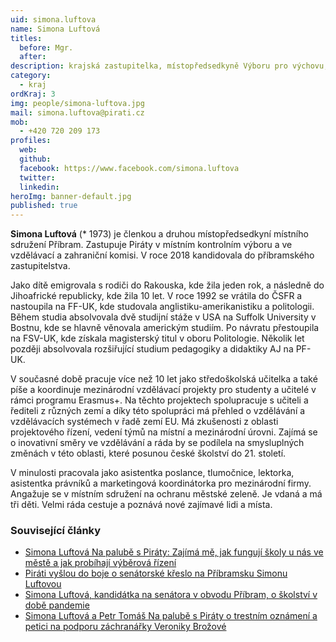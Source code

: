```yaml
---
uid: simona.luftova
name: Simona Luftová
titles:
  before: Mgr.
  after: 
description: krajská zastupitelka, místopředsedkyně Výboru pro výchovu, vzdělávání a zaměstnanost
category:
  - kraj
ordKraj: 3
img: people/simona-luftova.jpg
mail: simona.luftova@pirati.cz
mob:
  - +420 720 209 173
profiles:
  web:
  github:
  facebook: https://www.facebook.com/simona.luftova
  twitter:
  linkedin:
heroImg: banner-default.jpg
published: true
---
```


**Simona Luftová** (* 1973) je členkou a druhou místopředsedkyní místního sdružení Příbram. Zastupuje Piráty v místním kontrolním výboru a ve vzdělávací a zahraniční komisi. V roce 2018 kandidovala do příbramského zastupitelstva.

Jako dítě emigrovala s rodiči do Rakouska, kde žila jeden rok, a následně do Jihoafrické republicky, kde žila 10 let. V roce 1992 se vrátila do ČSFR a nastoupila na FF-UK, kde studovala anglistiku-amerikanistiku a politologii. Během studia absolvovala dvě studijní stáže v USA na Suffolk University v Bostnu, kde se hlavně věnovala americkým studiím. Po návratu přestoupila na FSV-UK, kde získala magisterský titul v oboru Politologie. Několik let později absolvovala rozšiřující studium pedagogiky a didaktiky AJ na PF-UK.

V současné době pracuje více než 10 let jako středoškolská učitelka a také píše a koordinuje mezinárodní vzdělávací projekty pro studenty a učitelé v rámci programu Erasmus+. Na těchto projektech spolupracuje s učiteli a řediteli z různých zemí a díky této spolupráci má přehled o vzdělávání a vzdělávacích systémech v řadě zemí EU. Má zkušenosti z oblasti projektového řízení, vedení týmů na místní a mezinárodní úrovni. Zajímá se o inovativní směry ve vzdělávání a ráda by se podílela na smysluplných změnách v této oblasti, které posunou české školství do 21. století.

V minulosti pracovala jako asistentka poslance, tlumočnice, lektorka, asistentka právníků a marketingová koordinátorka pro mezinárodní firmy. Angažuje se v místním sdružení na ochranu městské zeleně. Je vdaná a má tři děti. Velmi ráda cestuje a poznává nové zajímavé lidi a místa. 

### Související články

* [Simona Luftová Na palubě s Piráty: Zajímá mě, jak fungují školy u nás ve městě a jak probíhají výběrová řízení](/aktuality/simona-luftova-na-palube-s-piraty-zajima-me-jak-funguji-skoly-u-nas-ve-meste-a-jak-probihaji-vyberova-rizeni.html)
* [Piráti vyšlou do boje o senátorské křeslo na Příbramsku Simonu Luftovou](/aktuality/pirati-vyslou-do-boje-o-senatorske-kreslo-na-prribramsku-simonu-luftovou.html)
* [Simona Luftová, kandidátka na senátora v obvodu Příbram, o školství v době pandemie](/aktuality/simona-luftova-kandidatka-na-senatora-v-obvodu-pribram-o-skolstvi-v-dobe-pandemie.html)
* [Simona Luftová a Petr Tomáš Na palubě s Piráty o trestním oznámení a petici na podporu záchranářky Veroniky Brožové](/aktuality/simona-luftova-a-petr-tomas-o-trestnim-oznameni-a-petici-na-podporu-zachranarky-veroniky-brozove.html)

